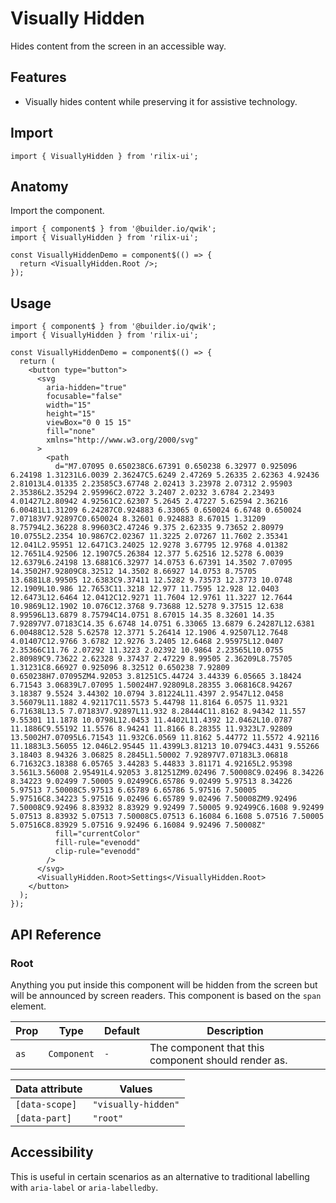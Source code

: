 # Visually Hidden

Hides content from the screen in an accessible way.

## Features

- Visually hides content while preserving it for assistive technology.

## Import

```tsx
import { VisuallyHidden } from 'rilix-ui';
```

## Anatomy

Import the component.

```tsx
import { component$ } from '@builder.io/qwik';
import { VisuallyHidden } from 'rilix-ui';

const VisuallyHiddenDemo = component$(() => {
  return <VisuallyHidden.Root />;
});
```

## Usage

```tsx
import { component$ } from '@builder.io/qwik';
import { VisuallyHidden } from 'rilix-ui';

const VisuallyHiddenDemo = component$(() => {
  return (
    <button type="button">
      <svg
        aria-hidden="true"
        focusable="false"
        width="15"
        height="15"
        viewBox="0 0 15 15"
        fill="none"
        xmlns="http://www.w3.org/2000/svg"
      >
        <path
          d="M7.07095 0.650238C6.67391 0.650238 6.32977 0.925096 6.24198 1.31231L6.0039 2.36247C5.6249 2.47269 5.26335 2.62363 4.92436 2.81013L4.01335 2.23585C3.67748 2.02413 3.23978 2.07312 2.95903 2.35386L2.35294 2.95996C2.0722 3.2407 2.0232 3.6784 2.23493 4.01427L2.80942 4.92561C2.62307 5.2645 2.47227 5.62594 2.36216 6.00481L1.31209 6.24287C0.924883 6.33065 0.650024 6.6748 0.650024 7.07183V7.92897C0.650024 8.32601 0.924883 8.67015 1.31209 8.75794L2.36228 8.99603C2.47246 9.375 2.62335 9.73652 2.80979 10.0755L2.2354 10.9867C2.02367 11.3225 2.07267 11.7602 2.35341 12.041L2.95951 12.6471C3.24025 12.9278 3.67795 12.9768 4.01382 12.7651L4.92506 12.1907C5.26384 12.377 5.62516 12.5278 6.0039 12.6379L6.24198 13.6881C6.32977 14.0753 6.67391 14.3502 7.07095 14.3502H7.92809C8.32512 14.3502 8.66927 14.0753 8.75705 13.6881L8.99505 12.6383C9.37411 12.5282 9.73573 12.3773 10.0748 12.1909L10.986 12.7653C11.3218 12.977 11.7595 12.928 12.0403 12.6473L12.6464 12.0412C12.9271 11.7604 12.9761 11.3227 12.7644 10.9869L12.1902 10.076C12.3768 9.73688 12.5278 9.37515 12.638 8.99596L13.6879 8.75794C14.0751 8.67015 14.35 8.32601 14.35 7.92897V7.07183C14.35 6.6748 14.0751 6.33065 13.6879 6.24287L12.6381 6.00488C12.528 5.62578 12.3771 5.26414 12.1906 4.92507L12.7648 4.01407C12.9766 3.6782 12.9276 3.2405 12.6468 2.95975L12.0407 2.35366C11.76 2.07292 11.3223 2.02392 10.9864 2.23565L10.0755 2.80989C9.73622 2.62328 9.37437 2.47229 8.99505 2.36209L8.75705 1.31231C8.66927 0.925096 8.32512 0.650238 7.92809 0.650238H7.07095ZM4.92053 3.81251C5.44724 3.44339 6.05665 3.18424 6.71543 3.06839L7.07095 1.50024H7.92809L8.28355 3.06816C8.94267 3.18387 9.5524 3.44302 10.0794 3.81224L11.4397 2.9547L12.0458 3.56079L11.1882 4.92117C11.5573 5.44798 11.8164 6.0575 11.9321 6.71638L13.5 7.07183V7.92897L11.932 8.28444C11.8162 8.94342 11.557 9.55301 11.1878 10.0798L12.0453 11.4402L11.4392 12.0462L10.0787 11.1886C9.55192 11.5576 8.94241 11.8166 8.28355 11.9323L7.92809 13.5002H7.07095L6.71543 11.932C6.0569 11.8162 5.44772 11.5572 4.92116 11.1883L3.56055 12.046L2.95445 11.4399L3.81213 10.0794C3.4431 9.55266 3.18403 8.94326 3.06825 8.2845L1.50002 7.92897V7.07183L3.06818 6.71632C3.18388 6.05765 3.44283 5.44833 3.81171 4.92165L2.95398 3.561L3.56008 2.95491L4.92053 3.81251ZM9.02496 7.50008C9.02496 8.34226 8.34223 9.02499 7.50005 9.02499C6.65786 9.02499 5.97513 8.34226 5.97513 7.50008C5.97513 6.65789 6.65786 5.97516 7.50005 5.97516C8.34223 5.97516 9.02496 6.65789 9.02496 7.50008ZM9.92496 7.50008C9.92496 8.83932 8.83929 9.92499 7.50005 9.92499C6.1608 9.92499 5.07513 8.83932 5.07513 7.50008C5.07513 6.16084 6.1608 5.07516 7.50005 5.07516C8.83929 5.07516 9.92496 6.16084 9.92496 7.50008Z"
          fill="currentColor"
          fill-rule="evenodd"
          clip-rule="evenodd"
        />
      </svg>
      <VisuallyHidden.Root>Settings</VisuallyHidden.Root>
    </button>
  );
});
```

## API Reference

### Root

Anything you put inside this component will be hidden from the screen but will be announced by screen readers. This component is based on the `span` element.

| Prop | Type        | Default | Description                                         |
| ---- | ----------- | ------- | --------------------------------------------------- |
| `as` | `Component` | `-`     | The component that this component should render as. |

| Data attribute | Values              |
| -------------- | ------------------- |
| `[data-scope]` | `"visually-hidden"` |
| `[data-part]`  | `"root"`            |

## Accessibility

This is useful in certain scenarios as an alternative to traditional labelling with `aria-label` or `aria-labelledby`.
